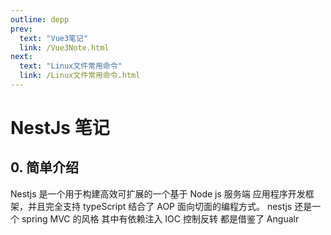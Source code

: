 ```yaml
---
outline: depp
prev:
  text: "Vue3笔记"
  link: /Vue3Note.html
next:
  text: "Linux文件常用命令"
  link: /Linux文件常用命令.html
---
```


# NestJs 笔记

## 0. 简单介绍

Nestjs 是一个用于构建高效可扩展的一个基于 Node js 服务端 应用程序开发框架，并且完全支持 typeScript 结合了 AOP 面向切面的编程方式。
nestjs 还是一个 spring MVC 的风格 其中有依赖注入 IOC 控制反转 都是借鉴了 Angualr
